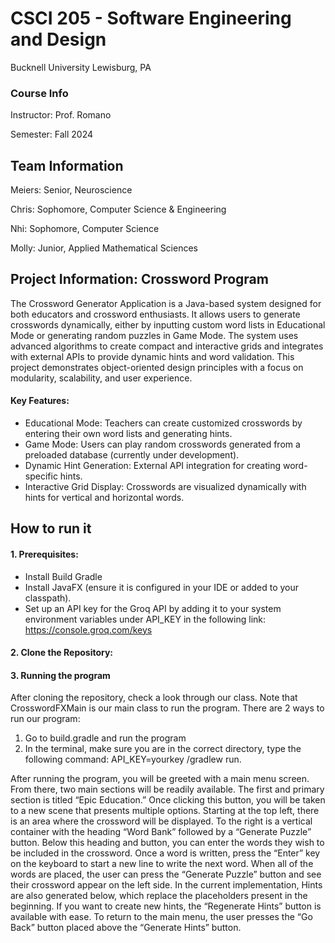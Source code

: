 # CSCI 205 - Software Engineering and Design
Bucknell University
Lewisburg, PA
### Course Info
Instructor: Prof. Romano

Semester: Fall 2024
## Team Information

Meiers: Senior, Neuroscience

Chris: Sophomore, Computer Science & Engineering

Nhi: Sophomore, Computer Science

Molly: Junior, Applied Mathematical Sciences
## Project Information: Crossword Program
The Crossword Generator Application is a Java-based system designed for both educators and crossword enthusiasts. It allows users to generate crosswords dynamically, either by inputting custom word lists in Educational Mode or generating random puzzles in Game Mode. The system uses advanced algorithms to create compact and interactive grids and integrates with external APIs to provide dynamic hints and word validation. This project demonstrates object-oriented design principles with a focus on modularity, scalability, and user experience.

#### Key Features:

- Educational Mode: Teachers can create customized crosswords by entering their own word lists and generating hints.
- Game Mode: Users can play random crosswords generated from a preloaded database (currently under development).
- Dynamic Hint Generation: External API integration for creating word-specific hints.
- Interactive Grid Display: Crosswords are visualized dynamically with hints for vertical and horizontal words.
## How to run it
#### 1. Prerequisites:
- Install Build Gradle
- Install JavaFX (ensure it is configured in your IDE or added to your classpath).
- Set up an API key for the Groq API by adding it to your system environment variables under API_KEY in the following link: https://console.groq.com/keys

#### 2. Clone the Repository:

#### 3. Running the program
After cloning the repository, check a look through our class. Note that CrosswordFXMain is our main class to run the program. There are 2 ways to run our program:
1. Go to build.gradle and run the program 
2. In the terminal, make sure you are in the correct directory, type the following command: API_KEY=yourkey /gradlew run.

After running the program, you will be greeted with a main menu screen. From there, two main sections will be readily available. The first and primary section is titled “Epic Education.” Once clicking this button, you will be taken to a new scene that presents multiple options. Starting at the top left, there is an area where the crossword will be displayed. To the right is a vertical container with the heading “Word Bank” followed by a “Generate Puzzle” button. Below this heading and button, you can enter the words they wish to be included in the crossword. Once a word is written, press the “Enter” key on the keyboard to start a new line to write the next word. When all of the words are placed, the user can press the “Generate Puzzle” button and see their crossword appear on the left side. In the current implementation, Hints are also generated below, which replace the placeholders present in the beginning. If you want to create new hints, the “Regenerate Hints” button is available with ease. To return to the main menu, the user presses the “Go Back” button placed above the “Generate Hints” button. 